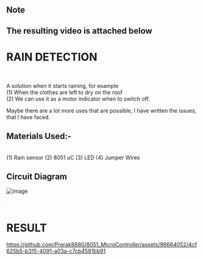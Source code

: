 ## Note ##
## The resulting video is attached below ##

# RAIN DETECTION
<br>

A solution when it starts raining, for example
<be>
<br>
(1)  When the clothes are left to dry on the roof<br>
(2)  We can use it as a motor indicator when to switch off.<br>

Maybe there are a lot more uses that are possible, I have written the issues, that I have faced.<br>

## Materials Used:-
<br>
(1)  Rain sensor
(2)  8051 uC
(3)  LED
(4)  Jumper Wires
<br>

## Circuit Diagram
![image](https://github.com/Prerak8880/8051_MicroController/assets/96664052/da3cf585-9257-4784-99ee-bba5a1e1dd4b)

<br>

# RESULT



https://github.com/Prerak8880/8051_MicroController/assets/96664052/4cf625b5-b315-4091-a03a-c7cb4581bb91

